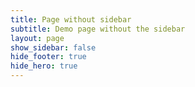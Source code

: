 ```yaml
---
title: Page without sidebar
subtitle: Demo page without the sidebar
layout: page
show_sidebar: false
hide_footer: true
hide_hero: true
---
```


<div id="medium-widget"></div>
<script src="https://medium-widget.pixelpoint.io/widget.js"></script>
<script>MediumWidget.Init({renderTo: '#medium-widget', params: {"resource":"https://medium.com/airlabcmu","postsPerLine":2,"limit":10,"picture":"big","fields":["description","author","claps","publishAt"],"ratio":"landscape"}})</script>
